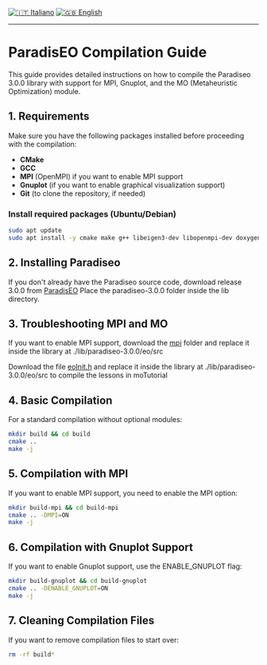 [![🇮🇹 Italiano](https://img.shields.io/badge/lang-%F0%9F%87%AE%F0%9F%87%B9%20Italiano-green)](README.it.md)
[![🇬🇧 English](https://img.shields.io/badge/lang-%F0%9F%87%AC%F0%9F%87%A7%20English-blue)](README.md)

---

# ParadisEO Compilation Guide
This guide provides detailed instructions on how to compile the Paradiseo 3.0.0 library with support for MPI, Gnuplot, and the MO (Metaheuristic Optimization) module.

## 1. Requirements
Make sure you have the following packages installed before proceeding with the compilation:

- **CMake**
- **GCC**
- **MPI** (OpenMPI) if you want to enable MPI support
- **Gnuplot** (if you want to enable graphical visualization support)
- **Git** (to clone the repository, if needed)

### Install required packages (Ubuntu/Debian)

```sh
sudo apt update
sudo apt install -y cmake make g++ libeigen3-dev libopenmpi-dev doxygen graphviz libgnuplot-iostream-dev git
```

## 2. Installing Paradiseo
If you don't already have the Paradiseo source code, download release 3.0.0 from [ParadisEO](https://github.com/nojhan/paradiseo/releases/tag/v3.0.0)
Place the paradiseo-3.0.0 folder inside the lib directory.

## 3. Troubleshooting MPI and MO
If you want to enable MPI support, download the [mpi](https://github.com/Alessandro624/paradiseo/tree/master/eo/src/mpi) folder and replace it inside the library at ./lib/paradiseo-3.0.0/eo/src

Download the file [eoInit.h](https://github.com/Alessandro624/paradiseo/blob/master/eo/src/eoInit.h) and replace it inside the library at ./lib/paradiseo-3.0.0/eo/src to compile the lessons in moTutorial

## 4. Basic Compilation
For a standard compilation without optional modules:
```sh
mkdir build && cd build
cmake ..
make -j
```

## 5. Compilation with MPI
If you want to enable MPI support, you need to enable the MPI option:
```sh
mkdir build-mpi && cd build-mpi
cmake .. -DMPI=ON
make -j
```

## 6. Compilation with Gnuplot Support
If you want to enable Gnuplot support, use the ENABLE_GNUPLOT flag:
```sh
mkdir build-gnuplot && cd build-gnuplot
cmake .. -DENABLE_GNUPLOT=ON
make -j
```

## 7. Cleaning Compilation Files
If you want to remove compilation files to start over:
```sh
rm -rf build*
```
